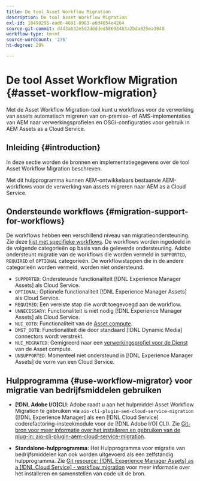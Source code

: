 ```yaml
---
title: De tool Asset Workflow Migration
description: De tool Asset Workflow Migration
exl-id: 18490295-ead6-4691-8983-a6d4054e4264
source-git-commit: d443ab32e5d2dddded58693483a2bda825ea3048
workflow-type: tm+mt
source-wordcount: '276'
ht-degree: 29%

---
```


# De tool Asset Workflow Migration {#asset-workflow-migration}

Met de Asset Workflow Migration-tool kunt u workflows voor de verwerking van assets automatisch migreren van on-premise- of AMS-implementaties van AEM naar verwerkingsprofielen en OSGi-configuraties voor gebruik in AEM Assets as a Cloud Service.

## Inleiding {#introduction}

In deze sectie worden de bronnen en implementatiegegevens over de tool Asset Workflow Migration beschreven.

Met dit hulpprogramma kunnen AEM-ontwikkelaars bestaande AEM-workflows voor de verwerking van assets migreren naar AEM as a Cloud Service.

## Ondersteunde workflows {#migration-support-for-workflows}

De workflows hebben een verschillend niveau van migratieondersteuning. Zie deze [lijst met specifieke workflows](https://github.com/adobe/aem-cloud-migration/blob/master/src/main/resources/workflowSteps.properties). De workflows worden ingedeeld in de volgende categorieën op basis van de geleverde ondersteuning. Adobe ondersteunt migratie van de workflows die worden vermeld in `SUPPORTED`, `REQUIRED` of `OPTIONAL` categorieën. De workflowstappen die in de andere categorieën worden vermeld, worden niet ondersteund.

* `SUPPORTED`: Ondersteunde functionaliteit  [!DNL Experience Manager Assets] als Cloud Service.
* `OPTIONAL`: Optionele functionaliteit  [!DNL Experience Manager Assets] als Cloud Service.
* `REQUIRED`: Een vereiste stap die wordt toegevoegd aan de workflow.
* `UNNECESSARY`: Functionaliteit is niet nodig  [!DNL Experience Manager Assets] als Cloud Service.
* `NUI_OOTB`: Functionaliteit van de  [Asset compute](/help/assets/asset-microservices-configure-and-use.md).
* `DMS7_OOTB`: Functionaliteit die door standaard  [!DNL Dynamic Media] connectors wordt verstrekt.
* `NUI_MIGRATED`: Gemigreerd naar een  [verwerkingsprofiel voor de Dienst](/help/assets/asset-microservices-configure-and-use.md) van de Asset compute.
* `UNSUPPORTED`: Momenteel niet ondersteund in  [!DNL Experience Manager Assets] de vorm van een Cloud Service.

## Hulpprogramma {#use-workflow-migrator} voor migratie van bedrijfsmiddelen gebruiken

* **[!DNL Adobe I/O]CLI**: Adobe raadt u aan het hulpmiddel Asset Workflow Migration te gebruiken via  `aio-cli-plugin-aem-cloud-service-migration` ([!DNL Experience Manager] als een  [!DNL Cloud Service] coderefactoring-insteekmodule voor de  [!DNL Adobe I/O] CLI). Zie [Git-bron voor meer informatie over het installeren en gebruiken van de plug-in: aio-cli-plugin-aem-cloud-service-migration](https://github.com/adobe/aio-cli-plugin-aem-cloud-service-migration#introduction).

* **Standalone-hulpprogramma**: Het Hulpprogramma voor migratie van bedrijfsmiddelen kan ook worden uitgevoerd als een zelfstandig hulpprogramma. Zie [Git resource: [!DNL Experience Manager Assets] as a [!DNL Cloud Service] - workflow migration](https://github.com/adobe/aem-cloud-migration) voor meer informatie over het installeren en samenstellen van code uit de bron.
